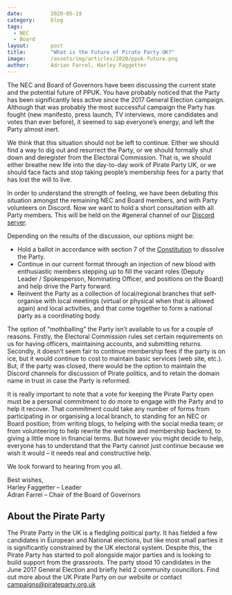 ```yaml
---
date:         2020-05-19
category:     blog
tags:
  - NEC
  - Board
layout:       post
title:        "What is the Future of Pirate Party UK?"
image:        /assets/img/articles/2020/ppuk-future.png
author:       Adrian Farrel, Harley Faggetter
---
```


The NEC and Board of Governors have been discussing the current state and the potential future of PPUK. You have probably noticed that the Party has been significantly less active since the 2017 General Election campaign. Although that was probably the most successful campaign the Party has fought (new manifesto, press launch, TV interviews, more candidates and votes than ever before), it seemed to sap everyone’s energy, and left the Party almost inert.

We think that this situation should not be left to continue. Either we should find a way to dig out and resurrect the Party, or we should formally shut down and deregister from the Electoral Commission. That is, we should either breathe new life into the day-to-day work of Pirate Party UK, or we should face facts and stop taking people’s membership fees for a party that has lost the will to live.

In order to understand the strength of feeling, we have been debating this situation amongst the remaining NEC and Board members, and with Party volunteers on Discord. Now we want to hold a short consultation with all Party members. This will be held on the #general channel of our [Discord server](https://discord.pirateparty.org.uk/).

Depending on the results of the discussion, our options might be:
- Hold a ballot in accordance with section 7 of the [Constitution](https://pirateparty.org.uk/about-us/constitution.html) to dissolve the Party.
- Continue in our current format through an injection of new blood with enthusiastic members stepping up to fill the vacant roles (Deputy Leader / Spokesperson, Nominating Officer, and positions on the Board) and help drive the Party forward.
- Reinvent the Party as a collection of local/regional branches that self-organise with local meetings (virtual or physical when that is allowed again) and local activities, and that come together to form a national party as a coordinating body.

The option of “mothballing” the Party isn’t available to us for a couple of reasons. Firstly, the Electoral Commission rules set certain requirements on us for having officers, maintaining accounts, and submitting returns. Secondly, it doesn’t seem fair to continue membership fees if the party is on ice, but it would continue to cost to maintain basic services (web site, etc.). But, if the party was closed, there would be the option to maintain the Discord channels for discussion of Pirate politics, and to retain the domain name in trust in case the Party is reformed.

It is really important to note that a vote for keeping the Pirate Party open must be a personal commitment to do more to engage with the Party and to help it recover. That commitment could take any number of forms from participating in or organising a local branch, to standing for an NEC or Board position; from writing blogs, to helping with the social media team; or from volunteering to help rewrite the website and membership backend, to giving a little more in financial terms. But however you might decide to help, everyone has to understand that the Party cannot just continue because we wish it would – it needs real and constructive help.

We look forward to hearing from you all.

Best wishes,\
Harley Faggetter – Leader\
Adran Farrel – Chair of the Board of Governors

## About the Pirate Party ##

The Pirate Party in the UK is a fledgling political party. It has fielded a few candidates in European and National elections, but like most small parties it is significantly constrained by the UK electoral system. Despite this, the Pirate Party has started to poll alongside major parties and is looking to build support from the grassroots. The party stood 10 candidates in the June 2017 General Election and briefly held 2 community councillors.
Find out more about the UK Pirate Party on our website or contact campaigns@pirateparty.org.uk
